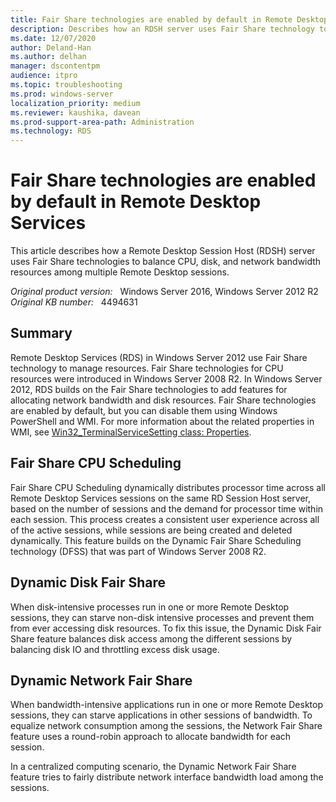 ```yaml
---
title: Fair Share technologies are enabled by default in Remote Desktop Services
description: Describes how an RDSH server uses Fair Share technology to balance CPU, disk, and network bandwidth resources among multiple Remote Desktop sessions.
ms.date: 12/07/2020
author: Deland-Han
ms.author: delhan 
manager: dscontentpm
audience: itpro
ms.topic: troubleshooting
ms.prod: windows-server
localization_priority: medium
ms.reviewer: kaushika, davean
ms.prod-support-area-path: Administration
ms.technology: RDS
---
```

# Fair Share technologies are enabled by default in Remote Desktop Services

This article describes how a Remote Desktop Session Host (RDSH) server uses Fair Share technologies to balance CPU, disk, and network bandwidth resources among multiple Remote Desktop sessions.

_Original product version:_ &nbsp; Windows Server 2016, Windows Server 2012 R2  
_Original KB number:_ &nbsp; 4494631

## Summary

Remote Desktop Services (RDS) in Windows Server 2012 use Fair Share technology to manage resources. Fair Share technologies for CPU resources were introduced in Windows Server 2008 R2. In Windows Server 2012, RDS builds on the Fair Share technologies to add features for allocating network bandwidth and disk resources. Fair Share technologies are enabled by default, but you can disable them using Windows PowerShell and WMI. For more information about the related properties in WMI, see [Win32_TerminalServiceSetting class: Properties](/windows/desktop/termserv/win32-terminalservicesetting#properties).

## Fair Share CPU Scheduling

Fair Share CPU Scheduling dynamically distributes processor time across all Remote Desktop Services sessions on the same RD Session Host server, based on the number of sessions and the demand for processor time within each session. This process creates a consistent user experience across all of the active sessions, while sessions are being created and deleted dynamically. This feature builds on the Dynamic Fair Share Scheduling technology (DFSS) that was part of Windows Server 2008 R2.

## Dynamic Disk Fair Share

When disk-intensive processes run in one or more Remote Desktop sessions, they can starve non-disk intensive processes and prevent them from ever accessing disk resources. To fix this issue, the Dynamic Disk Fair Share feature balances disk access among the different sessions by balancing disk IO and throttling excess disk usage.

## Dynamic Network Fair Share

When bandwidth-intensive applications run in one or more Remote Desktop sessions, they can starve applications in other sessions of bandwidth. To equalize network consumption among the sessions, the Network Fair Share feature uses a round-robin approach to allocate bandwidth for each session.

In a centralized computing scenario, the Dynamic Network Fair Share feature tries to fairly distribute network interface bandwidth load among the sessions.
